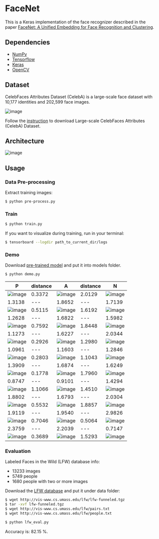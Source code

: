 # FaceNet

This is a Keras implementation of the face recognizer described in the paper [FaceNet: A Unified Embedding for Face Recognition and Clustering](https://arxiv.org/abs/1503.03832).

## Dependencies
- [NumPy](http://docs.scipy.org/doc/numpy-1.10.1/user/install.html)
- [Tensorflow](https://www.tensorflow.org/versions/r0.8/get_started/os_setup.html)
- [Keras](https://keras.io/#installation)
- [OpenCV](https://opencv-python-tutroals.readthedocs.io/en/latest/)

## Dataset

CelebFaces Attributes Dataset (CelebA) is a large-scale face dataset with 10,177 identities and 202,599 face images.

![image](https://github.com/foamliu/FaceNet/raw/master/images/CelebA.png)

Follow the [instruction](http://mmlab.ie.cuhk.edu.hk/projects/CelebA.html) to download Large-scale CelebFaces Attributes (CelebA) Dataset.

## Architecture
![image](https://github.com/foamliu/FaceNet/raw/master/images/model.png)

## Usage
### Data Pre-processing
Extract training images:
```bash
$ python pre-process.py
```

### Train
```bash
$ python train.py
```

If you want to visualize during training, run in your terminal:
```bash
$ tensorboard --logdir path_to_current_dir/logs
```

### Demo

Download [pre-trained model](https://github.com/foamliu/Look-Into-Person/releases/download/v1.0/model.119-2.2473.hdf5) and put it into models folder.

```bash
$ python demo.py
```

P | distance | A | distance | N |
|---|---|---|---|---|
|![image](https://github.com/foamliu/FaceNet/raw/master/images/0_p_image.png)|0.3372|![image](https://github.com/foamliu/FaceNet/raw/master/images/0_a_image.png)|2.0129|![image](https://github.com/foamliu/FaceNet/raw/master/images/0_n_image.png)|
|1.3138|---|1.8652|---|1.7139|
|![image](https://github.com/foamliu/FaceNet/raw/master/images/1_p_image.png)|0.5115|![image](https://github.com/foamliu/FaceNet/raw/master/images/1_a_image.png)|1.6192|![image](https://github.com/foamliu/FaceNet/raw/master/images/1_n_image.png)|
|1.2628|---|1.6822|---|1.5982|
|![image](https://github.com/foamliu/FaceNet/raw/master/images/2_p_image.png)|0.7592|![image](https://github.com/foamliu/FaceNet/raw/master/images/2_a_image.png)|1.8448|![image](https://github.com/foamliu/FaceNet/raw/master/images/2_n_image.png)|
|1.1273|---|1.6227|---|2.0344|
|![image](https://github.com/foamliu/FaceNet/raw/master/images/3_p_image.png)|0.2926|![image](https://github.com/foamliu/FaceNet/raw/master/images/3_a_image.png)|1.2980|![image](https://github.com/foamliu/FaceNet/raw/master/images/3_n_image.png)|
|1.0961|---|1.1603|---|1.2846|
|![image](https://github.com/foamliu/FaceNet/raw/master/images/4_p_image.png)|0.2803|![image](https://github.com/foamliu/FaceNet/raw/master/images/4_a_image.png)|1.1043|![image](https://github.com/foamliu/FaceNet/raw/master/images/4_n_image.png)|
|1.3909|---|1.6874|---|1.6249|
|![image](https://github.com/foamliu/FaceNet/raw/master/images/5_p_image.png)|0.1778|![image](https://github.com/foamliu/FaceNet/raw/master/images/5_a_image.png)|1.7960|![image](https://github.com/foamliu/FaceNet/raw/master/images/5_n_image.png)|
|0.8747|---|0.9101|---|1.4294|
|![image](https://github.com/foamliu/FaceNet/raw/master/images/6_p_image.png)|1.1066|![image](https://github.com/foamliu/FaceNet/raw/master/images/6_a_image.png)|1.4510|![image](https://github.com/foamliu/FaceNet/raw/master/images/6_n_image.png)|
|1.8802|---|1.6793|---|2.0304|
|![image](https://github.com/foamliu/FaceNet/raw/master/images/7_p_image.png)|0.5532|![image](https://github.com/foamliu/FaceNet/raw/master/images/7_a_image.png)|1.8857|![image](https://github.com/foamliu/FaceNet/raw/master/images/7_n_image.png)|
|1.9119|---|1.9540|---|2.9826|
|![image](https://github.com/foamliu/FaceNet/raw/master/images/8_p_image.png)|0.7046|![image](https://github.com/foamliu/FaceNet/raw/master/images/8_a_image.png)|0.5064|![image](https://github.com/foamliu/FaceNet/raw/master/images/8_n_image.png)|
|2.3759|---|2.2039|---|0.7147|
|![image](https://github.com/foamliu/FaceNet/raw/master/images/9_p_image.png)|0.3689|![image](https://github.com/foamliu/FaceNet/raw/master/images/9_a_image.png)|1.5293|![image](https://github.com/foamliu/FaceNet/raw/master/images/9_n_image.png)|

### Evaluation

Labeled Faces in the Wild (LFW) database info:

- 13233 images
- 5749 people
- 1680 people with two or more images

Download the [LFW database](http://vis-www.cs.umass.edu/lfw/lfw-funneled.tgz) and put it under data folder:

```bash
$ wget http://vis-www.cs.umass.edu/lfw/lfw-funneled.tgz
$ tar -xvf lfw-funneled.tgz
$ wget http://vis-www.cs.umass.edu/lfw/pairs.txt
$ wget http://vis-www.cs.umass.edu/lfw/people.txt

$ python lfw_eval.py
```

Accuracy is: 82.15 %.